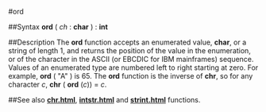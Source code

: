 
#ord

##Syntax
**ord** ( _ch_ : **char** ) : **int**


##Description
The **ord** function accepts an enumerated value, **char**, or a string of length 1, and returns the position of the value in the enumeration, or of the character in the ASCII (or EBCDIC for IBM mainframes) sequence. Values of an enumerated type are numbered left to right starting at zero. For example, **ord** ( "A" ) is 65. The **ord** function is the inverse of **chr**, so for any character _c_, **chr** ( **ord** (_c_)) = _c_.


##See also
**[chr.html](chr)**, **[intstr.html](intstr)** and **[strint.html](strint)** functions.

